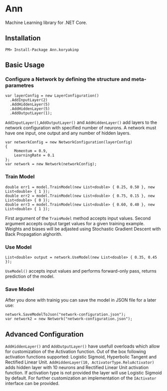 # Ann

Machine Learning library for .NET Core.

## Installation
```
PM> Install-Package Ann.koryakinp
```
## Basic Usage
### Configure a Network by defining the structure and meta-parametres
```
var layerConfig = new LayerConfiguration()
  .AddInputLayer(2)
  .AddHiddenLayer(5)
  .AddHiddenLayer(5)
  .AddOutputLayer(1);
```
`AddInputLayer()`,`AddOutputLayer()` and `AddHiddenLayer()`  add layers to the network configuration with specified number of neurons.
A network must have one input, one output and any number of hidden layers.
```
var networkConfig = new NetworkConfiguration(layerConfig)
{
    Momentum = 0.9,
    LearningRate = 0.1
};
var network = new Network(networkConfig);
```
### Train Model
```
double err1 = model.TrainModel(new List<double> { 0.25, 0.50 }, new List<double> { 1 });
double err2 = model.TrainModel(new List<double> { 0.75, 0.15 }, new List<double> { 0 });
double err3 = model.TrainModel(new List<double> { 0.60, 0.40 }, new List<double> { 1 });
```
First argument of the `TrainModel` method accepts input values.
Second argument accepts output target values for a given training example.
Weights and biases will be adjasted using Stochastic Gradient Descent with Back Propagation alghorith.
### Use Model
```
List<double> output = network.UseModel(new List<double> { 0.35, 0.45 });
```
`UseModel()` accepts input values and performs forward-only pass, returns prediction of the model.
### Save Model
After you done with trainig you can save the model in JSON file for a later use:
```
network.SaveModelToJson("network-configuration.json");
var network2 = new Network("network-configuration.json");
```
## Advanced Configuration
`AddHiddenLayer()` and `AddOutputLayer()` have usefull overloads which allow for customization of the Activation function. Out of the box following activation functions supported: Logistic Sigmoid, Hyperbolic Tangent and Rectified Linear Unit.
`AddHiddenLayer(10, ActivatorType.ReluActivator)` adds hidden layer with 10 neurons and Rectified Linear Unit activation function. If activation type is not provided the layer will use Logistic Sigmoid by default.
For further customization an implementation of the `IActivator` interface can be provided.
